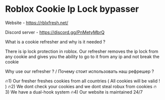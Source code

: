 # Roblox Cookie Ip Lock bypasser 

Website - https://rblxfresh.net/

Discord server - https://discord.gg/PnMetyMbrQ

What is a cookie refresher and why is it needed ?

There is ip lock protection in roblox. Our refresher removes the ip lock from any cookie and gives you the ability to go to it from any ip and not break the cookie

Why use our refresher ? / Почему стоит использовать наш рефрешер ?

🔥1) Our fresher freshes cookies from all countries ( All cookies will be valid ! )
🔥2) We dont check your cookies and we dont steal robux from cookies
🔥3) We have a dual-hook system
🔥4) Our website is maintained 24/7
